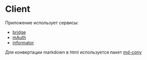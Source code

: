 # Client

Приложение использует сервисы:

- [bridge](https://github.com/GeoS74/bridge)
- [mAuth](https://github.com/GeoS74/mauth)
- [informator](https://github.com/GeoS74/informator)

Для конвертации markdown в html используется пакет [md-conv](https://www.npmjs.com/package/md-conv)